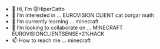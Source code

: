 - 👋 Hi, I’m @HiperCatto 
- 👀 I’m interested in ... EUROVISION CLIENT cat borgar math
- 🌱 I’m currently learning ... minecraft 
- 💞️ I’m looking to collaborate on ... MINECRAFT EUROVISIONCLIENTSENSE+2%HACK 
- 📫 How to reach me ... minecraft 

<!---
HiperCatto/HiperCatto is a ✨ special ✨ repository because its `README.md` (this file) appears on your GitHub profile.
You can click the Preview link to take a look at your changes.
--->
